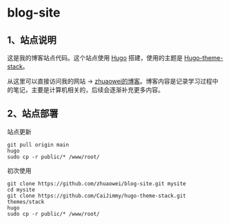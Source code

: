 # blog-site

## 1、站点说明

这是我的博客站点代码。这个站点使用 [Hugo](https://gohugo.io/) 搭建，使用的主题是 [Hugo-theme-stack](https://github.com/CaiJimmy/hugo-theme-stack)。

从这里可以直接访问我的网站 -> [zhuaowei的博客](http://zhuaowei.top/)。博客内容是记录学习过程中的笔记，主要是计算机相关的，后续会逐渐补充更多内容。

## 2、站点部署

站点更新

```shell
git pull origin main
hugo
sudo cp -r public/* /www/root/
```

初次使用

```shell
git clone https://github.com/zhuaowei/blog-site.git mysite
cd mysite
git clone https://github.com/CaiJimmy/hugo-theme-stack.git themes/stack
hugo
sudo cp -r public/* /www/root/
```
